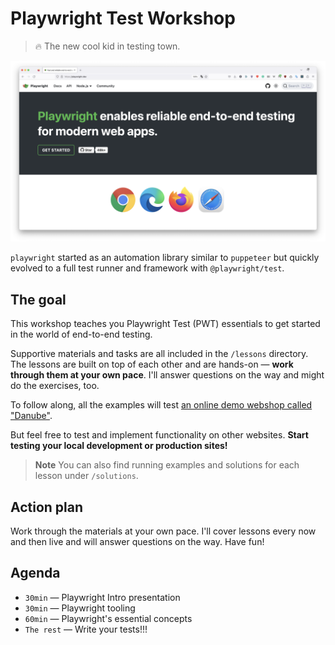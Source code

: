 # Playwright Test Workshop
> 🔥 The new cool kid in testing town.

![Playwright page](./assets/pwt-homepage.png)

`playwright` started as an automation library similar to `puppeteer` but quickly evolved to a full test runner and framework with `@playwright/test`.
## The goal

This workshop teaches you Playwright Test (PWT) essentials to get started in the world of end-to-end testing.

Supportive materials and tasks are all included in the `/lessons` directory. The lessons are built on top of each other and are hands-on — **work through them at your own pace**. I'll answer questions on the way and might do the exercises, too.

To follow along, all the examples will test [an online demo webshop called "Danube"](https://danube-web.shop/).

But feel free to test and implement functionality on other websites. **Start testing your local development or production sites!**

> **Note** You can also find running examples and solutions for each lesson under `/solutions`.
## Action plan

Work through the materials at your own pace. I'll cover lessons every now and then live and will answer questions on the way. Have fun!

## Agenda

- `30min` — Playwright Intro presentation
- `30min` — Playwright tooling
- `60min` — Playwright's essential concepts
- `The rest` — Write your tests!!!
